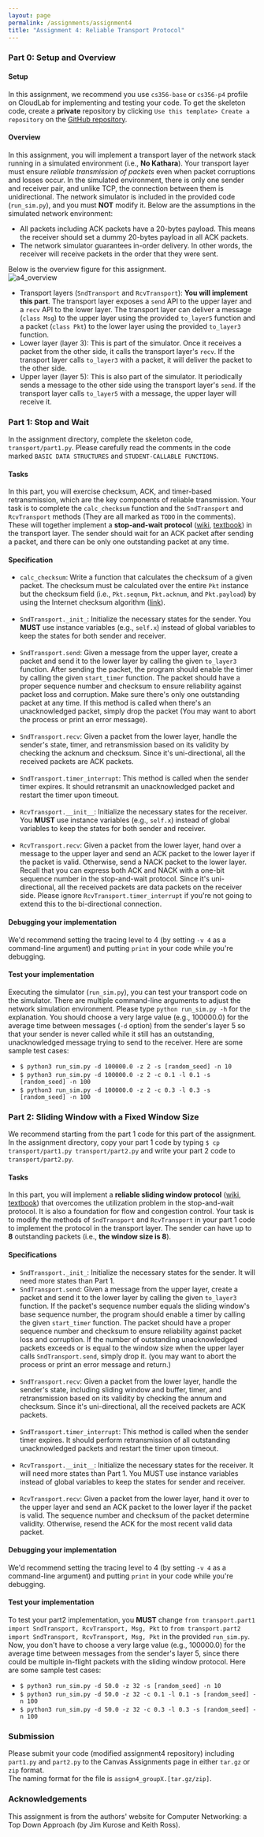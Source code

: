 ```yaml
---
layout: page
permalink: /assignments/assignment4
title: "Assignment 4: Reliable Transport Protocol"
---
```


### Part 0: Setup and Overview
#### Setup
In this assignment, we recommend you use `cs356-base` or `cs356-p4` profile on CloudLab for implementing and testing your code.
To get the skeleton code, create a **private** repository by clicking `Use this template> Create a repository` on the [GitHub repository](https://github.com/utcs356/assignment4.git).

#### Overview
In this assignment, you will implement a transport layer of the network stack running in a simulated environment (i.e., **No Kathara**). 
Your transport layer must ensure *reliable transmission of packets* even when packet corruptions and losses occur. 
In the simulated environment, there is only one sender and receiver pair, and unlike TCP, the connection between them is unidirectional. 
The network simulator is included in the provided code (`run_sim.py`), and you must **NOT** modify it.
Below are the assumptions in the simulated network environment:
* All packets including ACK packets have a 20-bytes payload. This means the receiver should set a dummy 20-bytes payload in all ACK packets.
* The network simulator guarantees in-order delivery. In other words, the receiver will receive packets in the order that they were sent.

Below is the overview figure for this assignment.    
![a4_overview]({{site.baseurl}}/assets/img/assignments/assignment4/A4_overview.png)   

* Transport layers (`SndTransport` and `RcvTransport`): **You will implement this part**. The transport layer exposes a `send` API to the upper layer and a `recv` API to the lower layer. The transport layer can deliver a message (`class Msg`) to the upper layer using the provided `to_layer5` function and a packet (`class Pkt`) to the lower layer using the provided `to_layer3` function.
* Lower layer (layer 3): This is part of the simulator. Once it receives a packet from the other side, it calls the transport layer's `recv`. If the transport layer calls `to_layer3` with a packet, it will deliver the packet to the other side.
* Upper layer (layer 5): This is also part of the simulator. It periodically sends a message to the other side using the transport layer's `send`. If the transport layer calls `to_layer5` with a message, the upper layer will receive it.

### Part 1: Stop and Wait
In the assignment directory, complete the skeleton code, `transport/part1.py`. 
Please carefully read the comments in the code marked `BASIC DATA STRUCTURES` and `STUDENT-CALLABLE FUNCTIONS`.

#### Tasks
In this part, you will exercise checksum, ACK, and timer-based retransmission, which are the key components of reliable transmission. 
Your task is to complete the `calc_checksum` function and the `SndTransport` and `RcvTransport` methods (They are all marked as `TODO` in the comments). 
These will together implement a **stop-and-wait protocol** ([wiki](https://en.wikipedia.org/wiki/Stop-and-wait_ARQ), [textbook](https://book.systemsapproach.org/direct/reliable.html#stop-and-wait)) in the transport layer. 
The sender should wait for an ACK packet after sending a packet, and there can be only one outstanding packet at any time. 

#### Specification
* `calc_checksum`: Write a function that calculates the checksum of a given packet. The checksum must be calculated over the entire `Pkt` instance but the checksum field (i.e., `Pkt.seqnum`, `Pkt.acknum`, and `Pkt.payload`) by using the Internet checksum algorithm ([link](https://book.systemsapproach.org/direct/error.html#internet-checksum-algorithm)).<br/><br/>
* `SndTransport._init_`: Initialize the necessary states for the sender. You **MUST** use instance variables (e.g., `self.x`) instead of global variables to keep the states for both sender and receiver.<br/><br/>
* `SndTransport.send`: Given a message from the upper layer, create a packet and send it to the lower layer by calling the given `to_layer3` function. After sending the packet, the program should enable the timer by calling the given `start_timer` function. The packet should have a proper sequence number and checksum to ensure reliability against packet loss and corruption. Make sure there's only one outstanding packet at any time. If this method is called when there's an unacknowledged packet, simply drop the packet (You may want to abort the process or print an error message). <br/><br/> 
* `SndTransport.recv`: Given a packet from the lower layer, handle the sender's state, timer, and retransmission based on its validity by checking the acknum and checksum. Since it's uni-directional, all the received packets are ACK packets. <br/><br/> 
* `SndTransport.timer_interrupt`: This method is called when the sender timer expires. It should retransmit an unacknowledged packet and restart the timer upon timeout. <br/><br/> 
* `RcvTransport.__init__`: Initialize the necessary states for the receiver. You **MUST** use instance variables (e.g., `self.x`) instead of global variables to keep the states for both sender and receiver. <br/><br/> 
* `RcvTransport.recv`: Given a packet from the lower layer, hand over a message to the upper layer and send an ACK packet to the lower layer if the packet is valid. Otherwise, send a NACK packet to the lower layer. Recall that you can express both ACK and NACK with a one-bit sequence number in the stop-and-wait protocol. Since it's uni-directional,  all the received packets are data packets on the receiver side.
Please ignore `RcvTransport.timer_interrupt` if you're not going to extend this to the bi-directional connection.

#### Debugging your implementation
We'd recommend setting the tracing level to 4 (by setting `-v 4` as a command-line argument) and putting `print` in your code while you're debugging.

#### Test your implementation
Executing the simulator (`run_sim.py`), you can test your transport code on the simulator. There are multiple command-line arguments to adjust the network simulation environment. Please type `python run_sim.py -h` for the explanation. You should choose a very large value (e.g., 100000.0) for the average time between messages (`-d` option) from the sender's layer 5 so that your sender is never called while it still has an outstanding, unacknowledged message trying to send to the receiver. Here are some sample test cases:
* `$ python3 run_sim.py -d 100000.0 -z 2 -s [random_seed] -n 10`
* `$ python3 run_sim.py -d 100000.0 -z 2 -c 0.1 -l 0.1 -s [random_seed] -n 100`
* `$ python3 run_sim.py -d 100000.0 -z 2 -c 0.3 -l 0.3 -s [random_seed] -n 100`

### Part 2: Sliding Window with a Fixed Window Size
We recommend starting from the part 1 code for this part of the assignment. In the assignment directory, copy your part 1 code by typing `$ cp transport/part1.py transport/part2.py` and write your part 2 code to `transport/part2.py`.

#### Tasks
In this part, you will implement a **reliable sliding window protocol** ([wiki](https://en.wikipedia.org/wiki/Go-Back-N_ARQ), [textbook](https://book.systemsapproach.org/direct/reliable.html#sliding-window)) that overcomes the utilization problem in the stop-and-wait protocol. It is also a foundation for flow and congestion control. Your task is to modify the methods of `SndTransport` and `RcvTransport` in your part 1 code to implement the protocol in the transport layer. The sender can have up to **8** outstanding packets (i.e., **the window size is 8**).  

#### Specifications
* `SndTransport._init_`: Initialize the necessary states for the sender. It will need more states than Part 1.
* `SndTransport.send`: Given a message from the upper layer, create a packet and send it to the lower layer by calling the given `to_layer3` function. If the packet's sequence number equals the sliding window's base sequence number, the program should enable a timer by calling the given `start_timer` function. The packet should have a proper sequence number and checksum to ensure reliability against packet loss and corruption. If the number of outstanding unacknowledged packets exceeds or is equal to the window size when the upper layer calls `SndTransport.send`, simply drop it. (you may want to abort the process or print an error message and return.) <br/><br/> 
* `SndTransport.recv`: Given a packet from the lower layer, handle the sender's state, including sliding window and buffer, timer, and retransmission based on its validity by checking the annum and checksum. Since it's uni-directional, all the received packets are ACK packets. <br/><br/> 
* `SndTransport.timer_interrupt`: This method is called when the sender timer expires. It should perform retransmission of all outstanding unacknowledged packets and restart the timer upon timeout. <br/><br/> 
* `RcvTransport.__init__`: Initialize the necessary states for the receiver. It will need more states than Part 1. You MUST use instance variables instead of global variables to keep the states for sender and receiver. <br/><br/> 
* `RcvTransport.recv`: Given a packet from the lower layer, hand it over to the upper layer and send an ACK packet to the lower layer if the packet is valid. The sequence number and checksum of the packet determine validity. Otherwise, resend the ACK for the most recent valid data packet.

#### Debugging your implementation
We'd recommend setting the tracing level to 4 (by setting `-v 4` as a command-line argument) and putting `print` in your code while you're debugging.

#### Test your implementation
To test your part2 implementation, you **MUST** change `from transport.part1 import SndTransport, RcvTransport, Msg, Pkt` to `from transport.part2 import SndTransport, RcvTransport, Msg, Pkt` in the provided `run_sim.py`. Now, you don't have to choose a very large value (e.g., 100000.0) for the average time between messages from the sender's layer 5, since there could be multiple in-flight packets with the sliding window protocol. Here are some sample test cases:
* `$ python3 run_sim.py -d 50.0 -z 32 -s [random_seed] -n 10`
* `$ python3 run_sim.py -d 50.0 -z 32 -c 0.1 -l 0.1 -s [random_seed] -n 100`
* `$ python3 run_sim.py -d 50.0 -z 32 -c 0.3 -l 0.3 -s [random_seed] -n 100`

### Submission
Please submit your code (modified assignment4 repository) including `part1.py` and `part2.py` to the Canvas Assignments page in either `tar.gz` or `zip` format.  
The naming format for the file is `assign4_groupX.[tar.gz/zip]`.

### Acknowledgements
This assignment is from the authors' website for Computer Networking: a Top Down Approach (by Jim Kurose and Keith Ross).
